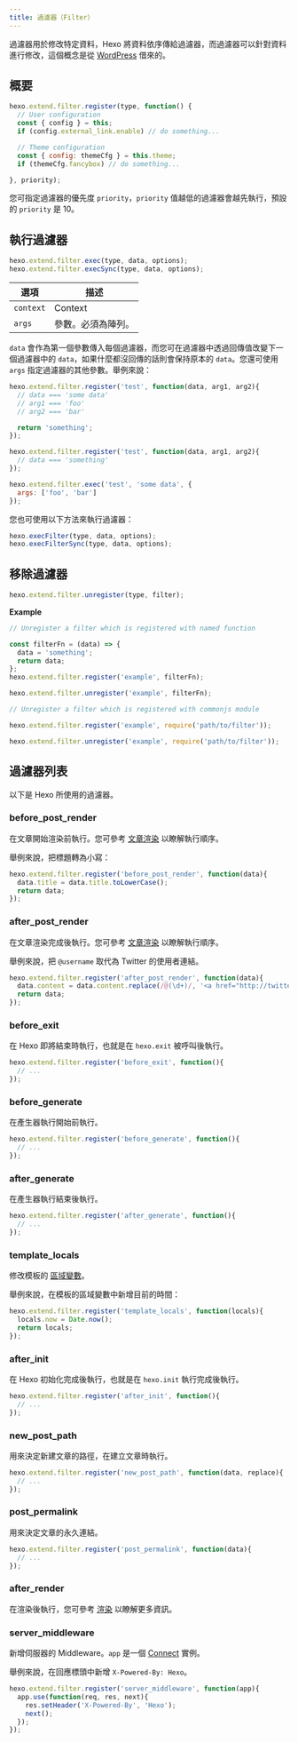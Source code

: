 ```yaml
---
title: 過濾器（Filter）
---
```

過濾器用於修改特定資料，Hexo 將資料依序傳給過濾器，而過濾器可以針對資料進行修改，這個概念是從 [WordPress](http://codex.wordpress.org/Plugin_API#Filters) 借來的。

## 概要

``` js
hexo.extend.filter.register(type, function() {
  // User configuration
  const { config } = this;
  if (config.external_link.enable) // do something...

  // Theme configuration
  const { config: themeCfg } = this.theme;
  if (themeCfg.fancybox) // do something...

}, priority);
```

您可指定過濾器的優先度 `priority`，`priority` 值越低的過濾器會越先執行，預設的 `priority` 是 10。

## 執行過濾器

``` js
hexo.extend.filter.exec(type, data, options);
hexo.extend.filter.execSync(type, data, options);
```

選項 | 描述
--- | ---
`context` | Context
`args` | 參數。必須為陣列。

`data` 會作為第一個參數傳入每個過濾器，而您可在過濾器中透過回傳值改變下一個過濾器中的 `data`，如果什麼都沒回傳的話則會保持原本的 `data`。您還可使用 `args` 指定過濾器的其他參數。舉例來說：

``` js
hexo.extend.filter.register('test', function(data, arg1, arg2){
  // data === 'some data'
  // arg1 === 'foo'
  // arg2 === 'bar'

  return 'something';
});

hexo.extend.filter.register('test', function(data, arg1, arg2){
  // data === 'something'
});

hexo.extend.filter.exec('test', 'some data', {
  args: ['foo', 'bar']
});
```

您也可使用以下方法來執行過濾器：

``` js
hexo.execFilter(type, data, options);
hexo.execFilterSync(type, data, options);
```

## 移除過濾器

``` js
hexo.extend.filter.unregister(type, filter);
```

**Example**

``` js
// Unregister a filter which is registered with named function

const filterFn = (data) => {
  data = 'something';
  return data;
};
hexo.extend.filter.register('example', filterFn);

hexo.extend.filter.unregister('example', filterFn);
```

``` js
// Unregister a filter which is registered with commonjs module

hexo.extend.filter.register('example', require('path/to/filter'));

hexo.extend.filter.unregister('example', require('path/to/filter'));
```

## 過濾器列表

以下是 Hexo 所使用的過濾器。

### before_post_render

在文章開始渲染前執行。您可參考 [文章渲染](posts.html#渲染) 以瞭解執行順序。

舉例來說，把標題轉為小寫：

``` js
hexo.extend.filter.register('before_post_render', function(data){
  data.title = data.title.toLowerCase();
  return data;
});
```

### after_post_render

在文章渲染完成後執行。您可參考 [文章渲染](posts.html#渲染) 以瞭解執行順序。

舉例來說，把 `@username` 取代為 Twitter 的使用者連結。

``` js
hexo.extend.filter.register('after_post_render', function(data){
  data.content = data.content.replace(/@(\d+)/, '<a href="http://twitter.com/$1">#$1</a>');
  return data;
});
```

### before_exit

在 Hexo 即將結束時執行，也就是在 `hexo.exit` 被呼叫後執行。

``` js
hexo.extend.filter.register('before_exit', function(){
  // ...
});
```

### before_generate

在產生器執行開始前執行。

``` js
hexo.extend.filter.register('before_generate', function(){
  // ...
});
```

### after_generate

在產生器執行結束後執行。

``` js
hexo.extend.filter.register('after_generate', function(){
  // ...
});
```

### template_locals

修改模板的 [區域變數](../docs/variables.html)。

舉例來說，在模板的區域變數中新增目前的時間：

``` js
hexo.extend.filter.register('template_locals', function(locals){
  locals.now = Date.now();
  return locals;
});
```

### after_init

在 Hexo 初始化完成後執行，也就是在 `hexo.init` 執行完成後執行。

``` js
hexo.extend.filter.register('after_init', function(){
  // ...
});
```

### new_post_path

用來決定新建文章的路徑，在建立文章時執行。

``` js
hexo.extend.filter.register('new_post_path', function(data, replace){
  // ...
});
```

### post_permalink

用來決定文章的永久連結。

``` js
hexo.extend.filter.register('post_permalink', function(data){
  // ...
});
```

### after_render

在渲染後執行，您可參考 [渲染](rendering.html#after_render_過濾器) 以瞭解更多資訊。

### server_middleware

新增伺服器的 Middleware。`app` 是一個 [Connect] 實例。

舉例來說，在回應標頭中新增 `X-Powered-By: Hexo`。

``` js
hexo.extend.filter.register('server_middleware', function(app){
  app.use(function(req, res, next){
    res.setHeader('X-Powered-By', 'Hexo');
    next();
  });
});
```

[Connect]: https://github.com/senchalabs/connect
